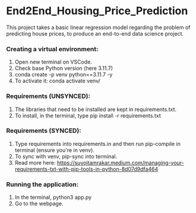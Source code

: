 # End2End_Housing_Price_Prediction

This project takes a basic linear regression model regarding the problem of predicting house prices, to produce an end-to-end data science project.

### Creating a virtual environment:
1. Open new terminal on VSCode.
2. Check base Python version (here 3.11.7)
3. conda create -p venv python==3.11.7 -y
4. To activate it: conda activate venv/

### Requirements (UNSYNCED):
1. The libraries that need to be installed are kept in requirements.txt.
2. To install, in the terminal, type pip install -r requirements.txt

### Requirements (SYNCED):
1. Type requirements into requirements.in and then run pip-compile in terminal (ensure you're in venv).
2. To sync with venv, pip-sync into terminal.
3. Read more here: https://suyojtamrakar.medium.com/managing-your-requirements-txt-with-pip-tools-in-python-8d07d9dfa464

### Running the application:
1. In the terminal, python3 app.py
2. Go to the webpage.